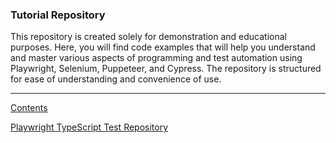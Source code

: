 ### Tutorial Repository

This repository is created solely for demonstration and educational purposes. Here, you will find code examples that will help you understand and master various aspects of programming and test automation using Playwright, Selenium, Puppeteer, and Cypress. The repository is structured for ease of understanding and convenience of use.

---

[Contents](./sections.md)

[Playwright TypeScript Test Repository](https://github.com/akshayp7/playwright-typescript-playwright-test)
